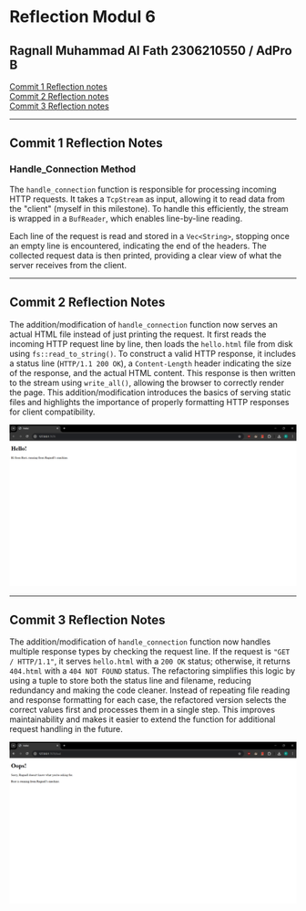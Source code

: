 # Reflection Modul 6
Ragnall Muhammad Al Fath
2306210550 / AdPro B
---

[Commit 1 Reflection notes](#commit-1-reflection-notes) <br>
[Commit 2 Reflection notes](#commit-2-reflection-notes) <br>
[Commit 3 Reflection notes](#commit-3-reflection-notes) <br>

---
 
## Commit 1 Reflection Notes
### Handle_Connection Method
The `handle_connection` function is responsible for processing incoming HTTP requests. It takes a `TcpStream` as input, allowing it to read data from the "client" (myself in this milestone). To handle this efficiently, the stream is wrapped in a `BufReader`, which enables line-by-line reading.

Each line of the request is read and stored in a `Vec<String>`, stopping once an empty line is encountered, indicating the end of the headers. The collected request data is then printed, providing a clear view of what the server receives from the client.

---
## Commit 2 Reflection Notes
The addition/modification of `handle_connection` function now serves an actual HTML file instead of just printing the request. It first reads the incoming HTTP request line by line, then loads the `hello.html` file from disk using `fs::read_to_string()`. To construct a valid HTTP response, it includes a status line (`HTTP/1.1 200 OK`), a `Content-Length` header indicating the size of the response, and the actual HTML content. This response is then written to the stream using `write_all()`, allowing the browser to correctly render the page. This addition/modification introduces the basics of serving static files and highlights the importance of properly formatting HTTP responses for client compatibility.

![Commit 2 screen capture](/assets/images/commit2.png)

---
## Commit 3 Reflection Notes
The addition/modification of `handle_connection` function now handles multiple response types by checking the request line. If the request is `"GET / HTTP/1.1"`, it serves `hello.html` with a `200 OK` status; otherwise, it returns `404.html` with a `404 NOT FOUND` status. The refactoring simplifies this logic by using a tuple to store both the status line and filename, reducing redundancy and making the code cleaner. Instead of repeating file reading and response formatting for each case, the refactored version selects the correct values first and processes them in a single step. This improves maintainability and makes it easier to extend the function for additional request handling in the future.

![Commit 3 screen capture](/assets/images/commit3.png)